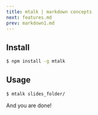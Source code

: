 ```yaml
---
title: mtalk | markdown concepts
next: features.md
prev: markdown1.md
---
```

## Install

```bash
$ npm install -g mtalk
```

## Usage

```bash
$ mtalk slides_folder/
```

And you are done!